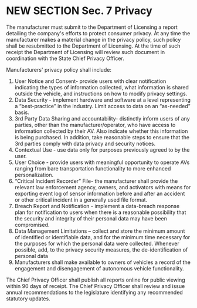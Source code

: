 
# NEW SECTION Sec. 7 Privacy

The manufacturer must submit to the Department of Licensing a report detailing the company's efforts to protect consumer privacy. At any time the manufacturer makes a material change in the privacy policy, such policy shall be resubmitted to the Department of Licensing. At the time of such receipt the Department of Licensing will review such document in coordination with the State Chief Privacy Officer. 

Manufacturers' privacy policy shall include:

1. User Notice and Consent- provide users with clear notification indicating the types of information collected, what information is shared outside the vehicle, and instructions on how to modify privacy settings.
2. Data Security - implement hardware and software at a level representing a “best-practice” in the industry. Limit access to data on an “as-needed” basis.
3. 3rd Party Data Sharing and accountability- distinctly inform users of any parties, other than the manufacturer/operator, who have access to information collected by their AV. Also indicate whether this information is being purchased. In addition, take reasonable steps to ensure that the 3rd parties comply with data privacy and security notices.
4.  Contextual Use - use data only for purposes previously agreed to by the user.
5.  User Choice - provide users with meaningful opportunity to operate AVs ranging from bare transportation functionality to more enhanced personalization.
6.  “Critical Incident Recorder” File- the manufacturer shall provide the relevant law enforcement agency, owners, and activators with means for exporting event log of sensor information before and after an accident or other critical incident in a generally used file format.
7.  Breach Report and Notification - implement a data-breach response plan for notification to users when there is a reasonable possibility that the security and integrity of their personal data may have been compromised.
8.  Data Management Limitations – collect and store the minimum amount of identified or identifiable data, and for the minimum time necessary for the purposes for which the personal data were collected. Whenever possible, add, to the privacy security measures, the de-identification of personal data 
9. Manufacturers shall make available to owners of vehicles a record of the engagement and disengagement of autonomous vehicle functionality.

The Chief Privacy Officer shall publish all reports online for public viewing within 90 days of receipt. The Chief Privacy Officer shall review and issue annual recommendations to the legislature identifying any recommended statutory updates. 
